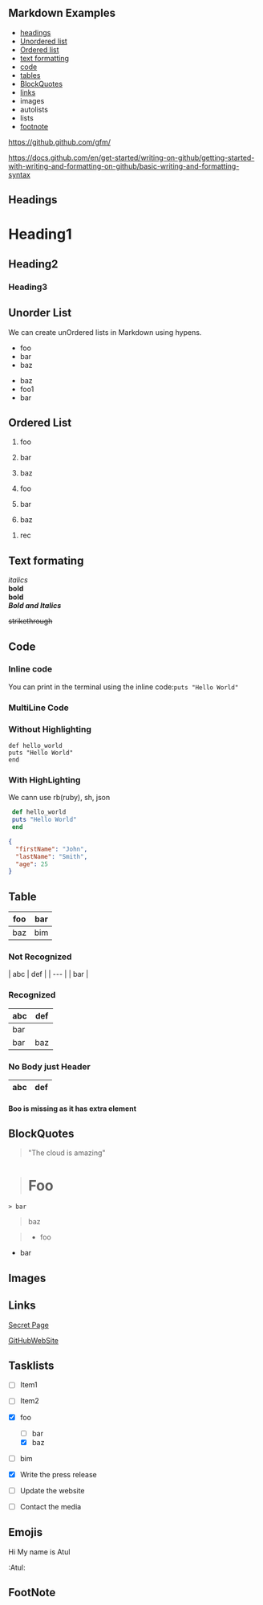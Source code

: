 ## Markdown Examples
- [headings](#headings)
- [Unordered list](#unorder-list)
- [Ordered list](#unorder-list)
- [text formatting](#text-formating)
- [code](#code)
- [tables](#table)
- [BlockQuotes](#blockquotes)
- [links](#links)
- images
- autolists
- lists
- [footnote](#FootNote)

https://github.github.com/gfm/

https://docs.github.com/en/get-started/writing-on-github/getting-started-with-writing-and-formatting-on-github/basic-writing-and-formatting-syntax


## Headings

# Heading1
## Heading2
### Heading3



## Unorder List

We can create unOrdered lists in Markdown using hypens.
  
- foo
- bar
- baz

+ baz  
+ foo1
+ bar


## Ordered List
1. foo
2. bar
3. baz


1. foo
1. bar
1. baz
1)  rec


## Text formating
*italics*  
__bold__  
**bold**  
***Bold and Italics*** 

~~strikethrough~~


## Code

### Inline code
You can print in the terminal using the inline code:`puts "Hello World"`


### MultiLine Code 

 ### Without Highlighting
 ```
 def hello_world
 puts "Hello World"
 end
```

 ### With HighLighting 
 We cann use rb(ruby), sh, json
```rb
 def hello_world
 puts "Hello World"
 end
```
```json
{
  "firstName": "John",
  "lastName": "Smith",
  "age": 25
}
```


## Table  

| foo | bar |
| --- | --- |
| baz | bim |

### Not Recognized
| abc | def |
| --- |
| bar |


### Recognized
| abc | def |
| --- | --- |
| bar |
| bar | baz | boo |

### No Body just Header

| abc | def |
| --- | --- |


#### Boo is missing as it has extra element

## BlockQuotes 
> "The cloud is amazing"  

  > # Foo  
    > bar
 > baz

 > - foo
- bar

## Images


## Links

[Secret Page](secret.md)

[GitHubWebSite](https://github.com)

## Tasklists
- [ ] Item1
- [ ] Item2

- [x] foo
  - [ ] bar
  - [x] baz
- [ ] bim  


- [x] Write the press release
- [ ] Update the website
- [ ] Contact the media

## Emojis
Hi  My name is Atul 

:Atul:

## FootNote
[^1]: This is the first footnote.

[^bignote]: Here's one with multiple paragraphs and code.

    Indent paragraphs to include them in the footnote.

    `{ my code }`

    Add as many paragraphs as you like.